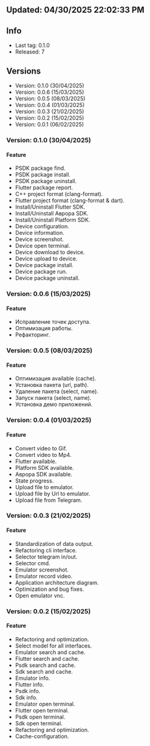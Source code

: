 ## Updated: 04/30/2025 22:02:33 PM

## Info

- Last tag: 0.1.0
- Released: 7

## Versions

- Version: 0.1.0 (30/04/2025)
- Version: 0.0.6 (15/03/2025)
- Version: 0.0.5 (08/03/2025)
- Version: 0.0.4 (01/03/2025)
- Version: 0.0.3 (21/02/2025)
- Version: 0.0.2 (15/02/2025)
- Version: 0.0.1 (06/02/2025)

### Version: 0.1.0 (30/04/2025)

#### Feature

- PSDK package find.
- PSDK package install.
- PSDK package uninstall.
- Flutter package report.
- C++ project format (clang-format).
- Flutter project format (clang-format & dart).
- Install/Uninstall Flutter SDK.
- Install/Uninstall Аврора SDK.
- Install/Uninstall Platform SDK.
- Device configuration.
- Device information.
- Device screenshot.
- Device open terminal.
- Device download to device.
- Device upload to device.
- Device package install.
- Device package run.
- Device package uninstall.

### Version: 0.0.6 (15/03/2025)

#### Feature

- Исправление точек доступа.
- Оптимизация работы.
- Рефакторинг.

### Version: 0.0.5 (08/03/2025)

#### Feature

- Оптимизация available (cache).
- Установка пакета (url, path).
- Удаление пакета (select, name).
- Запуск пакета (select, name).
- Установка демо приложений.

### Version: 0.0.4 (01/03/2025)

#### Feature

- Convert video to Gif.
- Convert video to Mp4.
- Flutter available.
- Platform SDK available.
- Аврора SDK available.
- State progress.
- Upload file to emulator.
- Upload file by Url to emulator.
- Upload file from Telegram.

### Version: 0.0.3 (21/02/2025)

#### Feature

- Standardization of data output.
- Refactoring cli interface.
- Selector telegram in/out.
- Selector cmd.
- Emulator screenshot.
- Emulator record video.
- Application architecture diagram.
- Optimization and bug fixes.
- Open emulator vnc.

### Version: 0.0.2 (15/02/2025)

#### Feature

- Refactoring and optimization.
- Select model for all interfaces.
- Emulator search and cache.
- Flutter search and cache.
- Psdk search and cache.
- Sdk search and cache.
- Emulator info.
- Flutter info.
- Psdk info.
- Sdk info.
- Emulator open terminal.
- Flutter open terminal.
- Psdk open terminal.
- Sdk open terminal.
- Refactoring and optimization.
- Cache-configuration.
